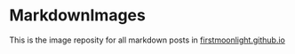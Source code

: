 # MarkdownImages
This is the image reposity for all markdown posts in [firstmoonlight.github.io](https://firstmoonlight.github.io/)
